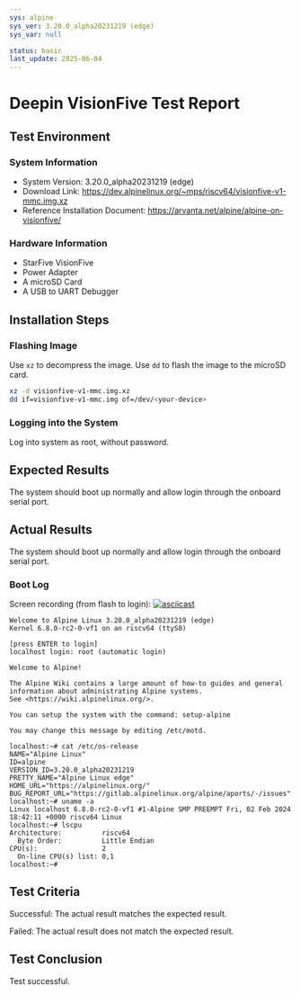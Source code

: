 ```yaml
---
sys: alpine
sys_ver: 3.20.0_alpha20231219 (edge)
sys_var: null

status: basic
last_update: 2025-06-04
---
```


# Deepin VisionFive Test Report

## Test Environment

### System Information

- System Version: 3.20.0_alpha20231219 (edge)
- Download Link: https://dev.alpinelinux.org/~mps/riscv64/visionfive-v1-mmc.img.xz
- Reference Installation Document: https://arvanta.net/alpine/alpine-on-visionfive/

### Hardware Information

- StarFive VisionFive
- Power Adapter
- A microSD Card
- A USB to UART Debugger

## Installation Steps

### Flashing Image

Use `xz` to decompress the image.
Use `dd` to flash the image to the microSD card.

```bash
xz -d visionfive-v1-mmc.img.xz
dd if=visionfive-v1-mmc.img of=/dev/<your-device> 
```

### Logging into the System
Log into system as root, without password. 

## Expected Results

The system should boot up normally and allow login through the onboard serial port.

## Actual Results

The system should boot up normally and allow login through the onboard serial port.

### Boot Log

Screen recording (from flash to login):
[![asciicast](https://asciinema.org/a/ui1P6rp5yjFTxO7YehuV7jC8s.svg)](https://asciinema.org/a/ui1P6rp5yjFTxO7YehuV7jC8s)

```log
Welcome to Alpine Linux 3.20.0_alpha20231219 (edge)
Kernel 6.8.0-rc2-0-vf1 on an riscv64 (ttyS0)

[press ENTER to login]
localhost login: root (automatic login)

Welcome to Alpine!

The Alpine Wiki contains a large amount of how-to guides and general
information about administrating Alpine systems.
See <https://wiki.alpinelinux.org/>.

You can setup the system with the command: setup-alpine

You may change this message by editing /etc/motd.

localhost:~# cat /etc/os-release 
NAME="Alpine Linux"
ID=alpine
VERSION_ID=3.20.0_alpha20231219
PRETTY_NAME="Alpine Linux edge"
HOME_URL="https://alpinelinux.org/"
BUG_REPORT_URL="https://gitlab.alpinelinux.org/alpine/aports/-/issues"
localhost:~# uname -a
Linux localhost 6.8.0-rc2-0-vf1 #1-Alpine SMP PREEMPT Fri, 02 Feb 2024 18:42:11 +0000 riscv64 Linux
localhost:~# lscpu
Architecture:          riscv64
  Byte Order:          Little Endian
CPU(s):                2
  On-line CPU(s) list: 0,1
localhost:~# 
```

## Test Criteria

Successful: The actual result matches the expected result.

Failed: The actual result does not match the expected result.

## Test Conclusion

Test successful.
